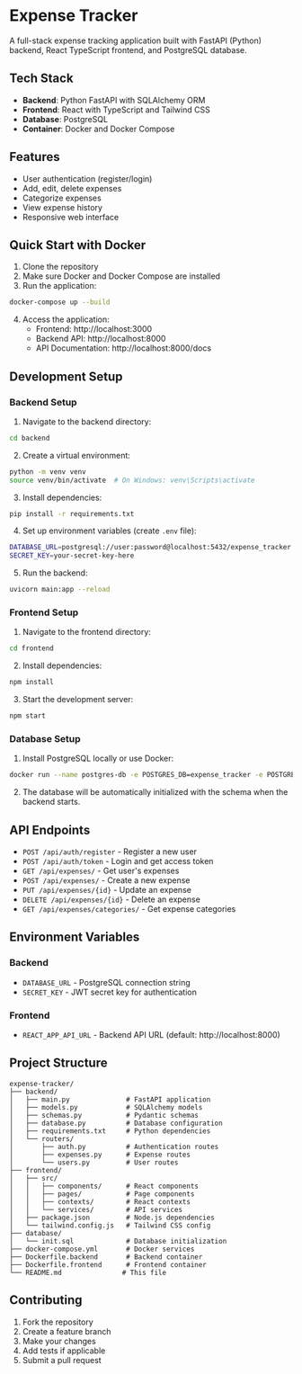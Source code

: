 # Expense Tracker

A full-stack expense tracking application built with FastAPI (Python) backend, React TypeScript frontend, and PostgreSQL database.

## Tech Stack

- **Backend**: Python FastAPI with SQLAlchemy ORM
- **Frontend**: React with TypeScript and Tailwind CSS
- **Database**: PostgreSQL
- **Container**: Docker and Docker Compose

## Features

- User authentication (register/login)
- Add, edit, delete expenses
- Categorize expenses
- View expense history
- Responsive web interface

## Quick Start with Docker

1. Clone the repository
2. Make sure Docker and Docker Compose are installed
3. Run the application:

```bash
docker-compose up --build
```

4. Access the application:
   - Frontend: http://localhost:3000
   - Backend API: http://localhost:8000
   - API Documentation: http://localhost:8000/docs

## Development Setup

### Backend Setup

1. Navigate to the backend directory:
```bash
cd backend
```

2. Create a virtual environment:
```bash
python -m venv venv
source venv/bin/activate  # On Windows: venv\Scripts\activate
```

3. Install dependencies:
```bash
pip install -r requirements.txt
```

4. Set up environment variables (create `.env` file):
```bash
DATABASE_URL=postgresql://user:password@localhost:5432/expense_tracker
SECRET_KEY=your-secret-key-here
```

5. Run the backend:
```bash
uvicorn main:app --reload
```

### Frontend Setup

1. Navigate to the frontend directory:
```bash
cd frontend
```

2. Install dependencies:
```bash
npm install
```

3. Start the development server:
```bash
npm start
```

### Database Setup

1. Install PostgreSQL locally or use Docker:
```bash
docker run --name postgres-db -e POSTGRES_DB=expense_tracker -e POSTGRES_USER=user -e POSTGRES_PASSWORD=password -p 5432:5432 -d postgres:15
```

2. The database will be automatically initialized with the schema when the backend starts.

## API Endpoints

- `POST /api/auth/register` - Register a new user
- `POST /api/auth/token` - Login and get access token
- `GET /api/expenses/` - Get user's expenses
- `POST /api/expenses/` - Create a new expense
- `PUT /api/expenses/{id}` - Update an expense
- `DELETE /api/expenses/{id}` - Delete an expense
- `GET /api/expenses/categories/` - Get expense categories

## Environment Variables

### Backend
- `DATABASE_URL` - PostgreSQL connection string
- `SECRET_KEY` - JWT secret key for authentication

### Frontend
- `REACT_APP_API_URL` - Backend API URL (default: http://localhost:8000)

## Project Structure

```
expense-tracker/
├── backend/
│   ├── main.py              # FastAPI application
│   ├── models.py            # SQLAlchemy models
│   ├── schemas.py           # Pydantic schemas
│   ├── database.py          # Database configuration
│   ├── requirements.txt     # Python dependencies
│   └── routers/
│       ├── auth.py          # Authentication routes
│       ├── expenses.py      # Expense routes
│       └── users.py         # User routes
├── frontend/
│   ├── src/
│   │   ├── components/      # React components
│   │   ├── pages/           # Page components
│   │   ├── contexts/        # React contexts
│   │   └── services/        # API services
│   ├── package.json         # Node.js dependencies
│   └── tailwind.config.js   # Tailwind CSS config
├── database/
│   └── init.sql             # Database initialization
├── docker-compose.yml       # Docker services
├── Dockerfile.backend       # Backend container
├── Dockerfile.frontend      # Frontend container
└── README.md               # This file
```

## Contributing

1. Fork the repository
2. Create a feature branch
3. Make your changes
4. Add tests if applicable
5. Submit a pull request